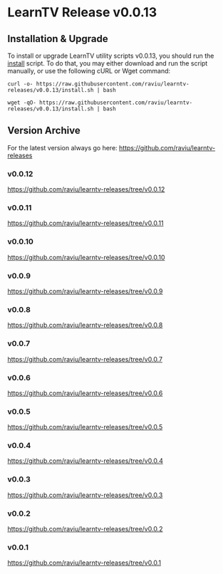 # LearnTV Release v0.0.13

## Installation & Upgrade 

To install or upgrade LearnTV utility scripts v0.0.13, you should run the [install](https://raw.githubusercontent.com/raviu/learntv-releases/v0.0.13/install.sh) script. To do that, you may either download and run the script manually, or use the following cURL or Wget command:

```
curl -o- https://raw.githubusercontent.com/raviu/learntv-releases/v0.0.13/install.sh | bash
```

```
wget -qO- https://raw.githubusercontent.com/raviu/learntv-releases/v0.0.13/install.sh | bash
```


## Version Archive 

For the latest version always go here: https://github.com/raviu/learntv-releases
### v0.0.12
https://github.com/raviu/learntv-releases/tree/v0.0.12
### v0.0.11
https://github.com/raviu/learntv-releases/tree/v0.0.11
### v0.0.10
https://github.com/raviu/learntv-releases/tree/v0.0.10
### v0.0.9
https://github.com/raviu/learntv-releases/tree/v0.0.9
### v0.0.8
https://github.com/raviu/learntv-releases/tree/v0.0.8
### v0.0.7
https://github.com/raviu/learntv-releases/tree/v0.0.7
### v0.0.6
https://github.com/raviu/learntv-releases/tree/v0.0.6
### v0.0.5
https://github.com/raviu/learntv-releases/tree/v0.0.5
### v0.0.4
https://github.com/raviu/learntv-releases/tree/v0.0.4
### v0.0.3
https://github.com/raviu/learntv-releases/tree/v0.0.3
### v0.0.2
https://github.com/raviu/learntv-releases/tree/v0.0.2
### v0.0.1
https://github.com/raviu/learntv-releases/tree/v0.0.1
